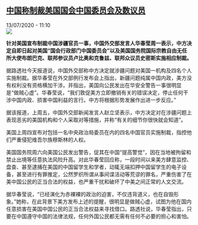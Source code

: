 <!--1594634075000-->
[中国称制裁美国国会中国委员会及数议员](http://www.rfi.fr//cn/%E4%B8%AD%E5%9B%BD/20200713-%E4%B8%AD%E5%9B%BD%E7%A7%B0%E5%88%B6%E8%A3%81%E7%BE%8E%E5%9B%BD%E5%9B%BD%E4%BC%9A%E4%B8%AD%E5%9B%BD%E5%A7%94%E5%91%98%E4%BC%9A%E5%8F%8A%E6%95%B0%E8%AE%AE%E5%91%98)
------

<div>13/07/2020 - 11:10</div><img src="https://s.rfi.fr/media/display/a286328c-2764-11ea-a4e1-005056a964fe/w:310/p:16x9/2019-10-31t201123z_1321623839_rc1aa6988780_rtrmadp_3_usa-trump-impeachment.jpg"><p><strong>针对美国宣布制裁中国涉疆官员一事，中国外交部发言人华春莹周一表示，中方决定自即日起对美国“国会行政部门中国委员会”以及美国国务院国际宗教自由无任所大使布朗巴克、联邦参议员卢比奥和克鲁兹、联邦众议员史密斯实施相应制裁。</strong></p><div class="t-content__body u-clearfix"><div class="m-interstitial"></div><p>据路透社今天报道说，中国外交部称中方决定就涉疆问题对美国一机构及四名个人实施制裁。据华春莹在外交部例行发布会上指出，新疆问题纯属中国内政，美方没有权利没有资格横加干涉。并指出，美国向公民发出在华安全警告一事很明显是“做贼心虚”。华春莹说，“我们敦促美方立即撤销有关的错误决定，停止任何干涉中国内政、损害中国利益的言行。中方将根据形势发展作出进一步反应。”</p><p>据该报道，上周五，中国外交部新闻发言人赵立坚表示，中方决定对在涉疆问题上表现恶劣的美国机构和个人采取对等措施，并称“有关的细节你很快就会知道”。</p><p>美国上周四宣布对包括一名中央政治局委员在内的四名中国官员实施制裁，指控他们严重侵犯维吾尔族穆斯林的人权。</p><p>美国国务院周六向美国公民发出警告，促其在中国“提高警觉”，因在当地被拘留和禁止出境等任意执法风险升高。对此华春莹回应称，一段时间以来美方肆意监控、盘查、甚至逮捕在美国的中国留学生和学者，动辄无端扣押中国留学生的电子设备，甚至进行有罪推定，公然罗织所谓从事间谍活动等荒谬的罪名，严重伤害了在美中国公民的正当合法的权益，也严重干扰和破坏了中美之间正常的人文交流。</p><p>据华春莹说，“已经演化为赤裸裸的政治的迫害，不仅违背道义，也在自毁形象。”她称，在此背景下美方发布上述的提醒，很明显是做贼心虚，试图为他在国内任意损害在美国中国公民的正当合法权益来寻找借口。路透社说，华春莹指出，只要在中国遵守中国的法律法规，任何外国公民都无需有任何不必要的担心和害怕。</p><div class="o-self-promo o-self-promo--nl o-self-promo--hidden" data-selfpromo-newsletter></div><div class="o-self-promo o-self-promo--app o-self-promo--hidden" data-selfpromo-app></div></div>
